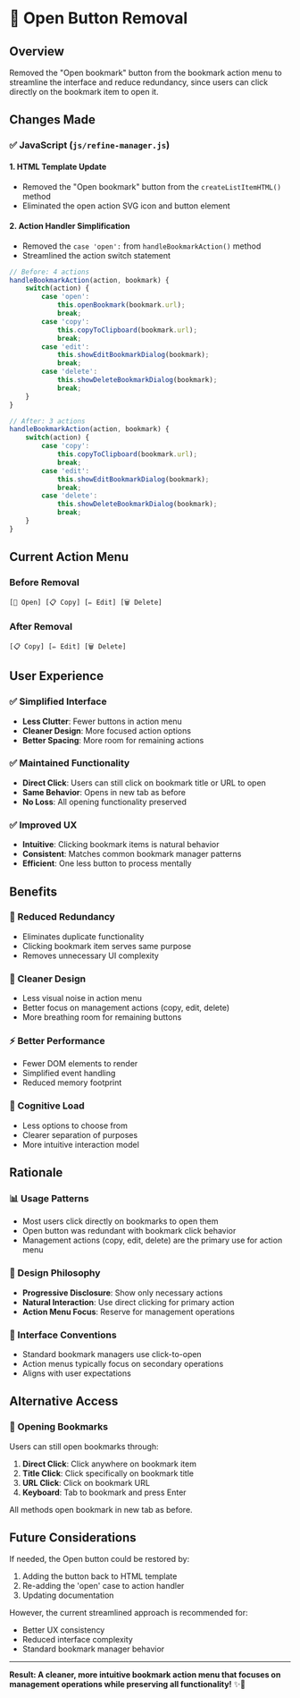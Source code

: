 # 🚫 Open Button Removal

## Overview

Removed the "Open bookmark" button from the bookmark action menu to streamline the interface and reduce redundancy, since users can click directly on the bookmark item to open it.

## Changes Made

### ✅ **JavaScript** (`js/refine-manager.js`)

#### **1. HTML Template Update**

- Removed the "Open bookmark" button from the `createListItemHTML()` method
- Eliminated the open action SVG icon and button element

#### **2. Action Handler Simplification**

- Removed the `case 'open':` from `handleBookmarkAction()` method
- Streamlined the action switch statement

```javascript
// Before: 4 actions
handleBookmarkAction(action, bookmark) {
    switch(action) {
        case 'open':
            this.openBookmark(bookmark.url);
            break;
        case 'copy':
            this.copyToClipboard(bookmark.url);
            break;
        case 'edit':
            this.showEditBookmarkDialog(bookmark);
            break;
        case 'delete':
            this.showDeleteBookmarkDialog(bookmark);
            break;
    }
}

// After: 3 actions
handleBookmarkAction(action, bookmark) {
    switch(action) {
        case 'copy':
            this.copyToClipboard(bookmark.url);
            break;
        case 'edit':
            this.showEditBookmarkDialog(bookmark);
            break;
        case 'delete':
            this.showDeleteBookmarkDialog(bookmark);
            break;
    }
}
```

## Current Action Menu

### **Before Removal**

```
[📂 Open] [📋 Copy] [✏️ Edit] [🗑️ Delete]
```

### **After Removal**

```
[📋 Copy] [✏️ Edit] [🗑️ Delete]
```

## User Experience

### **✅ Simplified Interface**

- **Less Clutter**: Fewer buttons in action menu
- **Cleaner Design**: More focused action options
- **Better Spacing**: More room for remaining actions

### **✅ Maintained Functionality**

- **Direct Click**: Users can still click on bookmark title or URL to open
- **Same Behavior**: Opens in new tab as before
- **No Loss**: All opening functionality preserved

### **✅ Improved UX**

- **Intuitive**: Clicking bookmark items is natural behavior
- **Consistent**: Matches common bookmark manager patterns
- **Efficient**: One less button to process mentally

## Benefits

### **🎯 Reduced Redundancy**

- Eliminates duplicate functionality
- Clicking bookmark item serves same purpose
- Removes unnecessary UI complexity

### **🎨 Cleaner Design**

- Less visual noise in action menu
- Better focus on management actions (copy, edit, delete)
- More breathing room for remaining buttons

### **⚡ Better Performance**

- Fewer DOM elements to render
- Simplified event handling
- Reduced memory footprint

### **🧠 Cognitive Load**

- Less options to choose from
- Clearer separation of purposes
- More intuitive interaction model

## Rationale

### **📊 Usage Patterns**

- Most users click directly on bookmarks to open them
- Open button was redundant with bookmark click behavior
- Management actions (copy, edit, delete) are the primary use for action menu

### **🎯 Design Philosophy**

- **Progressive Disclosure**: Show only necessary actions
- **Natural Interaction**: Use direct clicking for primary action
- **Action Menu Focus**: Reserve for management operations

### **📱 Interface Conventions**

- Standard bookmark managers use click-to-open
- Action menus typically focus on secondary operations
- Aligns with user expectations

## Alternative Access

### **📂 Opening Bookmarks**

Users can still open bookmarks through:

1. **Direct Click**: Click anywhere on bookmark item
2. **Title Click**: Click specifically on bookmark title
3. **URL Click**: Click on bookmark URL
4. **Keyboard**: Tab to bookmark and press Enter

All methods open bookmark in new tab as before.

## Future Considerations

If needed, the Open button could be restored by:

1. Adding the button back to HTML template
2. Re-adding the 'open' case to action handler
3. Updating documentation

However, the current streamlined approach is recommended for:

- Better UX consistency
- Reduced interface complexity
- Standard bookmark manager behavior

---

**Result: A cleaner, more intuitive bookmark action menu that focuses on management operations while preserving all functionality!** ✨🎯
